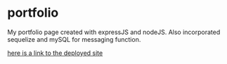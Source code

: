 # portfolio

<p>My portfolio page created with expressJS and nodeJS.  Also incorporated sequelize and mySQL for messaging function.</p>

[here is a link to the deployed site](http://www.kevinthomaskane.com)
